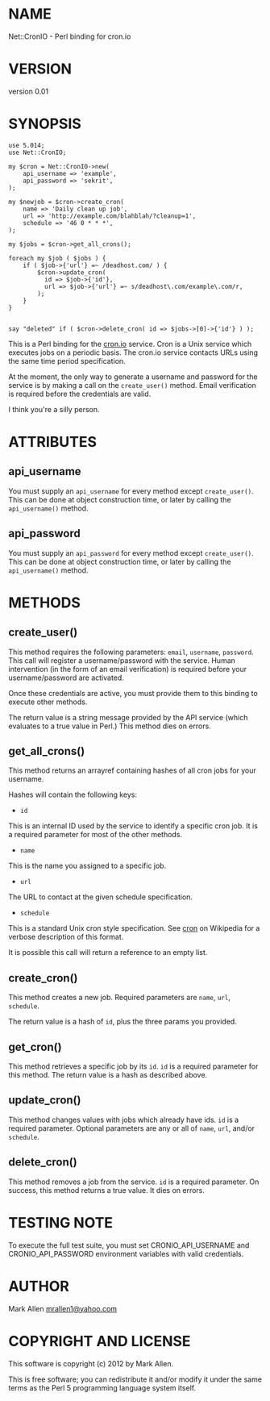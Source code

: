 # NAME

Net::CronIO - Perl binding for cron.io

# VERSION

version 0.01

# SYNOPSIS

    use 5.014;
    use Net::CronIO;

    my $cron = Net::CronIO->new(
        api_username => 'example',
        api_password => 'sekrit',
    );

    my $newjob = $cron->create_cron(
        name => 'Daily clean up job',
        url => 'http://example.com/blahblah/?cleanup=1',
        schedule => '46 0 * * *',
    );

    my $jobs = $cron->get_all_crons();

    foreach my $job ( $jobs ) {
        if ( $job->{'url'} =~ /deadhost.com/ ) {
            $cron->update_cron(
              id => $job->{'id'},
              url => $job->{'url'} =~ s/deadhost\.com/example\.com/r,
            );
        }
    }
    

    say "deleted" if ( $cron->delete_cron( id => $jobs->[0]->{'id'} ) );

This is a Perl binding for the [cron.io](http://cron.io) service.  Cron is a Unix service which
executes jobs on a periodic basis. The cron.io service contacts URLs using the same
time period specification.

At the moment, the only way to generate a username and password for the service is by making 
a call on the `create_user()` method.  Email verification is required before the 
credentials are valid.

I think you're a silly person.

# ATTRIBUTES

## api_username

You must supply an `api_username` for every method except `create_user()`.  This can be done at
object construction time, or later by calling the `api_username()` method.

## api_password

You must supply an `api_password` for every method except `create_user()`.  This can be done at
object construction time, or later by calling the `api_username()` method.

# METHODS

## create_user()

This method requires the following parameters: `email`, `username`, `password`. This call will register
a username/password with the service.  Human intervention (in the form of an email verification) is required
before your username/password are activated.

Once these credentials are active, you must provide them to this binding to execute other methods.

The return value is a string message provided by the API service (which evaluates to
a true value in Perl.)  This method dies on errors.

## get_all_crons()

This method returns an arrayref containing hashes of all cron jobs for your username.

Hashes will contain the following keys:

- `id`

This is an internal ID used by the service to identify a specific cron job.  It is a required
parameter for most of the other methods.

- `name`

This is the name you assigned to a specific job.

- `url`

The URL to contact at the given schedule specification.

- `schedule`

This is a standard Unix cron style specification.  See [cron](http://en.wikipedia.com/wiki/Cron) on Wikipedia
for a verbose description of this format.

It is possible this call will return a reference to an empty list.

## create_cron()

This method creates a new job.  Required parameters are `name`, `url`, `schedule`.

The return value is a hash of `id`, plus the three params you provided.

## get_cron()

This method retrieves a specific job by its `id`.  `id` is a required parameter for this
method.  The return value is a hash as described above.

## update_cron()

This method changes values with jobs which already have ids. `id` is a required parameter.
Optional parameters are any or all of `name`, `url`, and/or `schedule`.

## delete_cron()

This method removes a job from the service. `id` is a required parameter.  On success, this
method returns a true value.  It dies on errors.

# TESTING NOTE

To execute the full test suite, you must set CRONIO_API_USERNAME and CRONIO_API_PASSWORD environment 
variables with valid credentials.

# AUTHOR

Mark Allen <mrallen1@yahoo.com>

# COPYRIGHT AND LICENSE

This software is copyright (c) 2012 by Mark Allen.

This is free software; you can redistribute it and/or modify it under
the same terms as the Perl 5 programming language system itself.